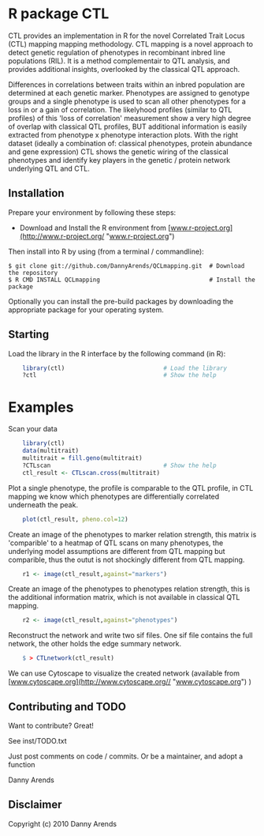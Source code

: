 R package CTL
================
CTL provides an implementation in R for the novel Correlated Trait Locus (CTL) mapping
mapping methodology. CTL mapping is a novel approach to detect genetic regulation of 
phenotypes in recombinant inbred line populations (RIL). It is a method complementair 
to QTL analysis, and provides additional insights, overlooked by the classical QTL 
approach. 

Differences in correlations between traits within an inbred population are determined 
at each genetic marker. Phenotypes are assigned to genotype groups and a single phenotype 
is used to scan all other phenotypes for a loss in or a gain of correlation. The likelyhood 
profiles (similar to QTL profiles) of this 'loss of correlation' measurement show a very 
high degree of overlap with classical QTL profiles, BUT additional information is easily 
extracted from phenotype x phenotype interaction plots. With the right dataset (ideally a 
combination of: classical phenotypes, protein abundance and gene expression) CTL shows 
the genetic wiring of the classical phenotypes and identify key players in the genetic / 
protein network underlying QTL and CTL.

Installation
------------
Prepare your environment by following these steps:

- Download and Install the R environment from [www.r-project.org](http://www.r-project.org/ "www.r-project.org")

Then install into R by using (from a terminal / commandline):

    $ git clone git://github.com/DannyArends/QCLmapping.git  # Download the repository
    $ R CMD INSTALL QCLmapping                               # Install the package

Optionally you can install the pre-build packages by downloading the appropriate 
package for your operating system. 

Starting
--------
Load the library in the R interface by the following command (in R):

```R
    library(ctl)                            # Load the library
    ?ctl                                    # Show the help
```

Examples
========
Scan your data

```R
    library(ctl)
    data(multitrait)
    multitrait = fill.geno(multitrait)
    ?CTLscan                                # Show the help
    ctl_result <- CTLscan.cross(multitrait)
```

Plot a single phenotype, the profile is comparable to the QTL profile, 
in CTL mapping we know which phenotypes are differentially correlated 
underneath the peak.

```R
    plot(ctl_result, pheno.col=12)
```

Create an image of the phenotypes to marker relation strength, this matrix is 'comparible' 
to a heatmap of QTL scans on many phenotypes, the underlying model assumptions are different 
from QTL mapping but comparible, thus the outut is not shockingly different from QTL mapping.

```R
    r1 <- image(ctl_result,against="markers")
```

Create an image of the phenotypes to phenotypes relation strength, this is the additional 
information matrix, which is not available in classical QTL mapping.

```R
    r2 <- image(ctl_result,against="phenotypes")
```

Reconstruct the network and write two sif files. One sif file contains the full network, the other 
holds the edge summary network.

```R
    $ > CTLnetwork(ctl_result)
```

We can use Cytoscape to visualize the created network (available from [www.cytoscape.org](http://www.cytoscape.org// "www.cytoscape.org") )

Contributing and TODO
---------------------
Want to contribute? Great!

See inst/TODO.txt

Just post comments on code / commits.
Or be a maintainer, and adopt a function

Danny Arends

Disclaimer
----------
Copyright (c) 2010 Danny Arends
